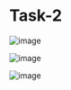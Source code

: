 # Task-2
![image](https://github.com/user-attachments/assets/f7c1167a-08a6-483a-9f43-c5072786788f)

![image](https://github.com/user-attachments/assets/4873f0e7-d055-419c-8cf8-4baa5c46fab0)

![image](https://github.com/user-attachments/assets/8ff3d4df-a915-4fcc-94ea-d3b7dece6a7c)

